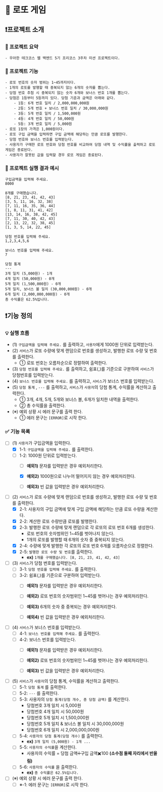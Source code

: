 # 🎢 로또 게임

## ❗프로젝트 소개

### 📄 프로젝트 요약

```
- 우아한 테크코스 웹 백엔드 5기 프리코스 3주차 미션 프로젝트이다.
```

### 📄 프로젝트 기능

```
- 로또 번호의 숫자 범위는 1~45까지이다.
- 1개의 로또를 발행할 때 중복되지 않는 6개의 숫자를 뽑는다.
- 당첨 번호 추첨 시 중복되지 않는 숫자 6개와 보너스 번호 1개를 뽑는다.
- 당첨은 1등부터 5등까지 있다. 당첨 기준과 금액은 아래와 같다.
    - 1등: 6개 번호 일치 / 2,000,000,000원
    - 2등: 5개 번호 + 보너스 번호 일치 / 30,000,000원
    - 3등: 5개 번호 일치 / 1,500,000원
    - 4등: 4개 번호 일치 / 50,000원
    - 5등: 3개 번호 일치 / 5,000원
- 로또 1장의 가격은 1,000원이다.
- 로또 구입 금액을 입력하면 구입 금액에 해당하는 만큼 로또를 발행한다.
- 당첨 번호와 보너스 번호를 입력받는다.
- 사용자가 구매한 로또 번호와 당첨 번호를 비교하여 당첨 내역 및 수익률을 출력하고 로또 게임은 종료된다.
- 사용자가 잘못된 값을 입력할 경우 로또 게임은 종료된다.
```

### 📄 프로젝트 실행 결과 예시

```
구입금액을 입력해 주세요.
8000

8개를 구매했습니다.
[8, 21, 23, 41, 42, 43] 
[3, 5, 11, 16, 32, 38] 
[7, 11, 16, 35, 36, 44] 
[1, 8, 11, 31, 41, 42] 
[13, 14, 16, 38, 42, 45] 
[7, 11, 30, 40, 42, 43] 
[2, 13, 22, 32, 38, 45] 
[1, 3, 5, 14, 22, 45]

당첨 번호를 입력해 주세요.
1,2,3,4,5,6

보너스 번호를 입력해 주세요.
7

당첨 통계
---
3개 일치 (5,000원) - 1개
4개 일치 (50,000원) - 0개
5개 일치 (1,500,000원) - 0개
5개 일치, 보너스 볼 일치 (30,000,000원) - 0개
6개 일치 (2,000,000,000원) - 0개
총 수익률은 62.5%입니다.
```

## ❗기능 정의

### 💡 실행 흐름
- (1) `구입금액을 입력해 주세요.` 를 출력하고, `사용자`에게 1000원 단위로 입력받는다.
- (2) `서비스`가 로또 수량에 맞게 랜덤으로 번호를 생성하고, 발행한 로또 수량 및 번호를 출력한다.
  - ① 로또 번호는 오름차순으로 정렬하여 출력한다.
- (3) `당첨 번호를 입력해 주세요.` 를 출력하고, 쉼표(,)를 기준으로 구분하여 `서비스`가 당첨번호를 입력받는다.
- (4) `보너스 번호를 입력해 주세요.` 를 출력하고, `서비스`가 보너스 번호를 입력받는다.
- (5) `당첨 통계` , `---` 를 출력하고, `서비스`가 `사용자`의 당첨 통계, 수익률을 계산하고 출력한다.
  - ① 3개, 4개, 5개, 5개와 보너스 볼, 6개가 일치한 내역을 출력한다.
  - ② 총 수익률을 출력한다.
- (※) 예외 상황 시 에러 문구를 출력 한다. 
  - ① 에러 문구는 `[ERROR]`로 시작 한다.

### ✅ 기능 목록
- [ ] (1) `사용자`가 구입금액을 입력한다.
    - [x] 1-1: `구입금액을 입력해 주세요.` 를 출력한다.
    - [ ] 1-2: 1000원 단위로 입력받는다.
        * [ ] **예외1)** 문자를 입력받은 경우 예외처리한다.
        * [x] **예외2)** 1000원으로 나누어 떨어지지 않는 경우 예외처리한다.
        * [ ] **예외3)** 빈 값을 입력받은 경우 예외처리한다.


- [ ] (2) `서비스`가 로또 수량에 맞게 랜덤으로 번호를 생성하고, 발행한 로또 수량 및 번호를 출력한다.
    - [x] 2-1: 사용자의 구입 금액에 맞게 구입 금액에 해당하는 만큼 로또 수량을 계산한다.
    - [x] 2-2: 계산한 로또 수량만큼 로또를 발행한다.
    - [x] 2-3: 발행한 로또 수량에 맞게 랜덤으로 각 로또의 로또 번호 6개를 생성한다.
        * 로또 번호의 숫자범위인 1~45를 벗어나지 않는다.
        * 1개의 로또를 발행할 때 6개의 숫자 중 중복되지 않는다.
    - [x] 2-4: 수량에 맞게 발행한 각 로또의 로또 번호 6개를 오름차순으로 정렬한다.
    - [x] 2-5: `발행한 로또 수량 및 번호`를 출력한다.
        * **ex)** `1개를 구매했습니다. [8, 21, 23, 41, 42, 43]`


- [ ] (3) `서비스`가 당첨 번호를 입력받는다.
    - [ ] 3-1: `당첨 번호를 입력해 주세요.` 를 출력한다.
    - [ ] 3-2: 쉼표(,)를 기준으로 구분하여 입력받는다.
        * [ ] **예외1)** 문자를 입력받은 경우 예외처리한다.
        * [ ] **예외2)** 로또 번호의 숫자범위인 1~45를 벗어나는 경우 예외처리한다.
        * [ ] **예외3)** 6개의 숫자 중 중복되는 경우 예외처리한다.
        * [ ] **예외4)** 빈 값을 입력받은 경우 예외처리한다.


- [ ] (4) `서비스`가 보너스 번호를 입력받는다.
    - [ ] 4-1: `보너스 번호를 입력해 주세요.` 를 출력한다.
    - [ ] 4-2: 보너스 번호를 입력받는다.
        * [ ] **예외1)** 문자를 입력받은 경우 예외처리한다.
        * [ ] **예외2)** 로또 번호의 숫자범위인 1~45를 벗어나는 경우 예외처리한다.
        * [ ] **예외3)** 빈 값을 입력받은 경우 예외처리한다.


- [ ] (5) `서비스`가 `사용자`의 당첨 통계, 수익률을 계산하고 출력한다.
    - [ ] 5-1: `당첨 통계` 를 출력한다.
    - [ ] 5-2: `---` 를 출력한다.
    - [ ] 5-3: 사용자의 `당첨 통계(당첨 개수, 총 당첨 금액)` 를 계산한다.
        * 당첨번호 3개 일치 시 5,000원
        * 당첨번호 4개 일치 시 50,000원
        * 당첨번호 5개 일치 시 1,500,000원
        * 당첨번호 5개 일치 & 보너스 볼 일치 시 30,000,000원
        * 당첨번호 6개 일치 시 2,000,000,000원
    - [ ] 5-4: `사용자의 당첨 통계(당첨 개수)` 를 출력한다.
        * **ex)** `3개 일치 (5,000원) - 1개 ...`
    - [ ] 5-5: `사용자의 수익률`을 계산한다.
        * 사용자의 수익률 = 당첨 금액➗구입 금액✖️100 **(소수점 둘째 자리에서 반올림)**
    - [ ] 5-6: `사용자의 수익률` 을 출력한다.
        * **ex)** `총 수익률은 62.5%입니다.`

- [ ] (※) 예외 상황 시 에러 문구를 출력 한다.
  - [ ] ※-1: 에러 문구는 `[ERROR]`로 시작 한다.